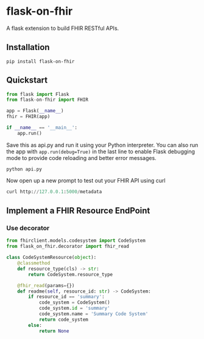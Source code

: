 # flask-on-fhir

A flask extension to build FHIR RESTful APIs. 

## Installation

```shell script
pip install flask-on-fhir
```

## Quickstart 

```python
from flask import Flask
from flask-on-fhir import FHIR 

app = Flask(__name__)
fhir = FHIR(app)

if __name__ == '__main__':
    app.run()

```

Save this as api.py and run it using your Python interpreter. 
You can also run the app with `app.run(debug=True)` in the last line
to enable Flask debugging mode to provide code 
reloading and better error messages.

```
python api.py
```

Now open up a new prompt to test out your FHIR API using curl

```python
curl http://127.0.0.1:5000/metadata
```

## Implement a FHIR Resource EndPoint

### Use decorator

```python
from fhirclient.models.codesystem import CodeSystem
from flask_on_fhir.decorator import fhir_read

class CodeSystemResource(object):
    @classmethod
    def resource_type(cls) -> str:
        return CodeSystem.resource_type

    @fhir_read(params={})
    def readme(self, resource_id: str) -> CodeSystem:
        if resource_id == 'summary':
            code_system = CodeSystem()
            code_system.id = 'summary'
            code_system.name = 'Summary Code System'
            return code_system
        else:
            return None

```



